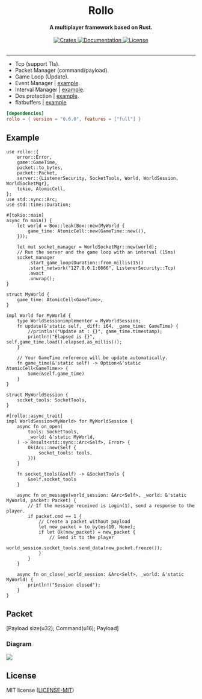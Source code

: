 <h1 align="center">Rollo</h1>
<div align="center">
 <strong>
   A multiplayer framework based on Rust.
 </strong>
</div>

<br />

<div align="center">
  <a href="https://crates.io/crates/rollo">
    <img src="https://img.shields.io/crates/v/rollo.svg"
    alt="Crates" />
  </a>
  <a href="https://docs.rs/rollo">
    <img src="https://docs.rs/rollo/badge.svg"
    alt="Documentation" />
  </a>
   <a href="https://github.com/netskillzgh/rollo#license">
    <img src="https://img.shields.io/badge/license-MIT-blue.svg"
    alt="License" />
  </a>
</div>

<br />

<hr>

- Tcp (support Tls).
- Packet Manager (command/payload).
- Game Loop (Update).
- Event Manager | [example](https://github.com/netskillzgh/rollo/blob/master/examples/event.rs).
- Interval Manager | [example](https://github.com/netskillzgh/rollo/blob/master/examples/interval.rs).
- Dos protection | [example](https://github.com/netskillzgh/rollo/blob/master/examples/dos.rs).
- flatbuffers | [example](https://github.com/netskillzgh/rollo/blob/master/examples/flatbuffers.rs)

```toml
[dependencies]
rollo = { version = "0.6.0", features = ["full"] }
```

## Example

```rust,no_run
use rollo::{
    error::Error,
    game::GameTime,
    packet::to_bytes,
    packet::Packet,
    server::{ListenerSecurity, SocketTools, World, WorldSession, WorldSocketMgr},
    tokio, AtomicCell,
};
use std::sync::Arc;
use std::time::Duration;

#[tokio::main]
async fn main() {
    let world = Box::leak(Box::new(MyWorld {
        game_time: AtomicCell::new(GameTime::new()),
    }));

    let mut socket_manager = WorldSocketMgr::new(world);
    // Run the server and the game loop with an interval (15ms)
    socket_manager
        .start_game_loop(Duration::from_millis(15))
        .start_network("127.0.0.1:6666", ListenerSecurity::Tcp)
        .await
        .unwrap();
}

struct MyWorld {
    game_time: AtomicCell<GameTime>,
}

impl World for MyWorld {
    type WorldSessionimplementer = MyWorldSession;
    fn update(&'static self, _diff: i64, _game_time: GameTime) {
        //println!("Update at : {}", game_time.timestamp);
        println!("Elapsed is {}", self.game_time.load().elapsed.as_millis());
    }

    // Your GameTime reference will be update automatically.
    fn game_time(&'static self) -> Option<&'static AtomicCell<GameTime>> {
        Some(&self.game_time)
    }
}

struct MyWorldSession {
    socket_tools: SocketTools,
}

#[rollo::async_trait]
impl WorldSession<MyWorld> for MyWorldSession {
    async fn on_open(
        tools: SocketTools,
        _world: &'static MyWorld,
    ) -> Result<std::sync::Arc<Self>, Error> {
        Ok(Arc::new(Self {
            socket_tools: tools,
        }))
    }

    fn socket_tools(&self) -> &SocketTools {
        &self.socket_tools
    }

    async fn on_message(world_session: &Arc<Self>, _world: &'static MyWorld, packet: Packet) {
        // If the message received is Login(1), send a response to the player.
        if packet.cmd == 1 {
            // Create a packet without payload
            let new_packet = to_bytes(10, None);
            if let Ok(new_packet) = new_packet {
                // Send it to the player
                world_session.socket_tools.send_data(new_packet.freeze());
            }
        }
    }

    async fn on_close(_world_session: &Arc<Self>, _world: &'static MyWorld) {
        println!("Session closed");
    }
}
```

## Packet

[Payload size(u32); Command(u16); Payload]

### Diagram

![](https://github.com/netskillzgh/rollo/blob/master/doc/simple-description.png)

## License

MIT license ([LICENSE-MIT](LICENSE-MIT))